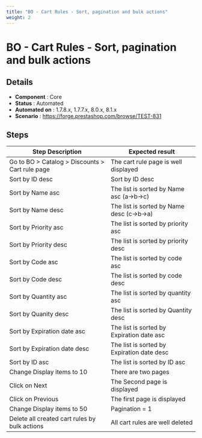 ```yaml
---
title: "BO - Cart Rules - Sort, pagination and bulk actions"
weight: 2
---
```


# BO - Cart Rules - Sort, pagination and bulk actions
## Details
* **Component** : Core
* **Status** : Automated
* **Automated on** : 1.7.8.x, 1.7.7.x, 8.0.x, 8.1.x
* **Scenario** : https://forge.prestashop.com/browse/TEST-831

## Steps
| Step Description | Expected result |
| ----- | ----- |
| Go to BO > Catalog > Discounts > Cart rule page | The cart rule page is well displayed |
| Sort by ID desc | Sort by ID desc |
| Sort by Name asc | The list is sorted by Name asc (a->b->c) |
| Sort by Name desc | The list is sorted by Name desc (c->b->a) |
| Sort by Priority asc | The list is sorted by priority asc |
| Sort by Priority desc | The list is sorted by priority desc |
| Sort by Code asc | The list is sorted by code asc |
| Sort by Code desc | The list is sorted by code desc |
| Sort by Quantity asc | The list is sorted by quantity asc |
| Sort by Quanity desc | The list is sorted by Quantity desc |
| Sort by Expiration date asc | The list is sorted by Expiration date asc |
| Sort by Expiration date desc | The list is sorted by Expiration date desc |
| Sort by ID asc | The list is sorted by ID asc |
| Change Display items to 10 | There are two pages |
| Click on Next | The Second page is displayed |
| Click on Previous | The first page is displayed |
| Change Display items to 50 | Pagination = 1 |
| Delete all created cart rules by bulk actions | All cart rules are well deleted |
